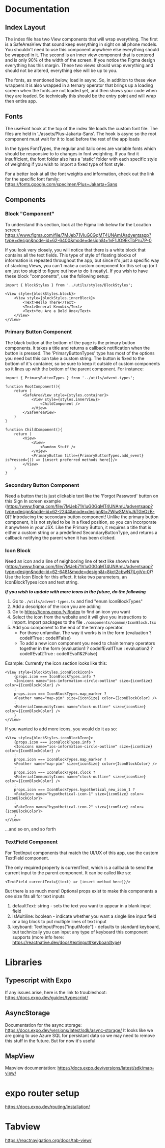 # Documentation

## Index Layout

The index file has two View components that will wrap everything. The first is a SafeAreaView that sound keep everything in sight on all phone models. You shouldn't need to use this component anywhere else everything should be wrapped in it. The second is an inner view component that is centered and is only 90% of the width of the screen. If you notice the Figma design everything has this margin. These two views should wrap everything and should not be altered, everything else will be up to you.

The fonts, as mentioned below, load in async. So, in addition to these view wrappers it is also wrapped in a ternary operator that brings up a loading screen when the fonts are not loaded yet, and then shows your code when they are loaded. So technically this should be the entry point and will wrap then entire app.

## Fonts

The useFont hook at the top of the index file loads the custom font file. The files are held in './assets/Plus-Jakarta-Sans'. The hook is async so the root component must wait for it to load before the rest of the app loads

In the types FontTypes, the regular and italic ones are variable fonts which should be responsive to to changes in font weighting. If you find it insufficient, the font folder also has a 'static' folder with each specific style of weighting if you wish to import a fixed type of font style.

For a better look at all the font weights and information, check out the link for the specific font family: https://fonts.google.com/specimen/Plus+Jakarta+Sans

## Components

### Block "Component"

To understand this section, look at the Figma link below for the Location screen:
https://www.figma.com/file/7MJeb71VIuG0GqMT4UNAmU/adventsapp?type=design&node-id=62-6400&mode=design&t=1vF1JO9EkTbPru7P-0

If you look very closely, you will notice that there is a white block that contains all the text fields. This type of style of floating blocks of information is repeated throughout the app, but since it's just a specific way of stacking Views, you can't make a custom component for this set up (or I am just too stupid to figure out how to do it neatly). If you wish to have these block "components", use the following setup:

```
import { blockStyles } from '../utils/styles/BlockStyles';

<View style={blockStyles.block}>
    <View style={blockStyles.innerBlock}>
        <Text>Hello There</Text>
        <Text>General Kenobi</Text>
        <Text>You Are a Bold One</Text>
    </View>
</View>
```

### Primary Button Component

The black button at the bottom of the page is the primary button components. It takes a title and returns a callback notification when the button is pressed. The 'PrimaryButtonTypes' type has most of the options you need but this can take a custom string. The button is fixed to the bottom of it's container, so be sure to keep it outside of custom components so it lines up with the bottom of the parent component. For instance:

```
import { PrimaryButtonTypes } from '../utils/advent-types';

function RootComponent(){
    return (
        <SafeAreaView style={styles.container}>
            <View style={styles.innerView}>
                <ChildComponent />
            </View>
        </SafeAreaView>
    )
}

function ChildComponent(){
    return (
        <View>
            <View>
                <Random_Stuff />
            </View>
            <PrimaryButton title={PrimaryButtonTypes.add_event} isPressed={() => [insert preferred methods here]}/>
        </View>
    )
}

```

### Secondary Button Component

Need a button that is just clickable text like the 'Forgot Password' button on this Sign In screen example (https://www.figma.com/file/7MJeb71VIuG0GqMT4UNAmU/adventsapp?type=design&node-id=62-2244&mode=design&t=7WjwSMVpJkTGeOzB-0)? Introducing the secondary button component! Unlike the primary button component, it is not styled to be in a fixed position, so you can incorporate it anywhere in your JSX. Like the Primary Button, it requires a title that is either a custom string or a predefined SecondaryButtonType, and returns a callback notifying the parent when it has been clicked.

### Icon Block

Need an icon and a line of neighboring line of text like shown here (https://www.figma.com/file/7MJeb71VIuG0GqMT4UNAmU/adventsapp?type=design&node-id=62-6481&mode=design&t=8kct2cbwN7jLgiVx-0)? Use the Icon Block for this effect. It take two parameters, an IconBlockTypes icon and text string.

**_If you wish to update with more icons in the future, do the following_**

1. Go to `./utils/advent-types.ts` and find "enum IconBlockTypes"
2. Add a descriptor of the icon you are adding
3. Go to https://icons.expo.fyi/Index to find an icon you want
4. Select the icon from the website and it will give you instructions to import. Import packages to the file `./components/common/IconBlock.tsx`
5. Add you component to the end of the ternary operator.
   - For those unfamiliar. The way it works is in the form {evaluation ? codeIfTrue : codeIfFalse}
   - To add a new icon component you need to chain ternary operators together in the form {evaluation1 ? codeIfEval1True : evaluation2 ? codeIfEval2True : codeIfEval1&2False}

Example:
Currently the icon section looks like this:

```
<View style={blockStyles.iconBlockIcon}>
    {props.icon === IconBlockTypes.info ?
    <Ionicons name="ios-information-circle-outline" size={iconSize} color={IconBlockColor} />
    :
    props.icon === IconBlockTypes.map_marker ?
    <Feather name="map-pin" size={iconSize} color={IconBlockColor} />
    :
    <MaterialCommunityIcons name="clock-outline" size={iconSize} color={IconBlockColor} />
    }
</View>
```

If you wanted to add more icons, you would do it as so:

```
<View style={blockStyles.iconBlockIcon}>
    {props.icon === IconBlockTypes.info ?
    <Ionicons name="ios-information-circle-outline" size={iconSize} color={IconBlockColor} />
    :
    props.icon === IconBlockTypes.map_marker ?
    <Feather name="map-pin" size={iconSize} color={IconBlockColor} />
    :
    props.icon === IconBlockTypes.clock ?
    <MaterialCommunityIcons name="clock-outline" size={iconSize} color={IconBlockColor} />
    :
    props.icon === IconBlockTypes.hypothetical_new_icon_1 ?
    <FakeIcon name="hypothetical-icon-1" size={iconSize} color={IconBlockColor}>
    :
    <FakeIcon name="hypothetical-icon-2" size={iconSize} color={IconBlockColor}>
    }
</View>
```

...and so on, and so forth

### TextField Component

For TextInput components that match the UI/UX of this app, use the custom TextField component.

The only required property is currentText, which is a callback to send the current input to the parent component. It can be called like so:

```
<TextField currentText={(text) => [insert method here]}/>
```

But there is so much more! Optional props exist to make this components a one size fits all for text inputs

1. defaultText: string - sets the text you want to appear in a blank input field
2. isMultiline: boolean - indicate whether you want a single line input field or a big block to put multiple lines of text input
3. keyboard: TextInputProps["inputMode"] - defaults to standard keyboard, but technically you can input any type of keyboard this component supports (more info here: https://reactnative.dev/docs/textinput#keyboardtype)

# Libraries

## Typescript with Expo

If any issues arise, here is the link to troubleshoot: https://docs.expo.dev/guides/typescript/

## AsyncStorage

Documentation for the async storage: https://docs.expo.dev/versions/latest/sdk/async-storage/
It looks like we are going to use Azure SQL for persistant data so we may need to remove this stuff in the future. But for now it's useful

## MapView

Mapview documentation: https://docs.expo.dev/versions/latest/sdk/map-view/

# expo router setup
https://docs.expo.dev/routing/installation/

# Tabview

https://reactnavigation.org/docs/tab-view/
